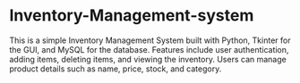# Inventory-Management-system
This is a simple Inventory Management System built with Python, Tkinter for the GUI, and MySQL for the database. Features include user authentication, adding items, deleting items, and viewing the inventory. Users can manage product details such as name, price, stock, and category.
